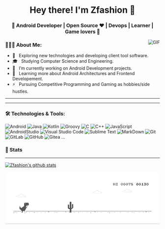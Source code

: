 <h1 align="center">Hey there! I'm Zfashion 🖖</h1>
<h3 align="center">🚀 Android Developer | Open Source ♥ | Devops | Learner | Game lovers 🚀</h3>

<img align="right" alt="GIF" src="https://raw.githubusercontent.com/haoruilee/haoruilee/master/pic/pusheencode.gif" />

### 👨🏻‍💻 About Me:

- 🤔 &nbsp; Exploring new technologies and developing client tool software.
- 🎓 &nbsp; Studying Computer Science and Engineering.
- 💼 &nbsp; I’m currently working on Android Development projects.
- 🌱 &nbsp; Learning more about Android Architectures and Frontend Developement.
- ⚡ &nbsp; Pursuing Competitive Programming and Gaming as hobbies/side hustles.  
---
---
### 🛠 Technologies & Tools:

![Android](https://img.shields.io/badge/-Android-brightgreen?style=&logo=Android&logoColor=white)
![Java](https://img.shields.io/badge/-Java-blue?style=&logo=Java&logoColor=white)
![Kotlin](https://img.shields.io/badge/-Kotlin-orange?style=&logo=kotlin)
![Groovy](https://img.shields.io/badge/-Groovy-9cf?style=&logo=groovy&logoColor=white)
![C](https://img.shields.io/badge/-C-yellow?style=&logo=c&logoColor=white)
![C++](https://img.shields.io/badge/-C++-red?style=&logo=c++&logoColor=white)
![JavaScript](https://img.shields.io/badge/-JavaScript-yellowgreen?style=&logo=JavaScript&logoColor=white)
![AndroidStudio](https://img.shields.io/badge/-AndroidStudio-brightgreen?style=&logo=AndroidStudio&logoColor=white)
![Visual Studio Code](https://img.shields.io/badge/-VSCode-007ACC?style=&logo=visual-studio-code&logoColor=white)
![Sublime Text](https://img.shields.io/badge/-Sublime-4B4B4B?style=&logo=sublime-text&logoColor=FF9800)
![MarkDown](https://img.shields.io/badge/-MarkDown-white?style=&logo=MarkDown&logoColor=black)
![Git](https://img.shields.io/badge/-Git-F05032?style=&logo=git&logoColor=white)
![GitLab](https://img.shields.io/badge/-GitLab-FCA121?style=&logo=gitlab)
![GitHub](https://img.shields.io/badge/-GitHub-lightgrey?style=&logo=github&logoColor=white)
![Gitea](https://img.shields.io/badge/-Gitea-green?style=&logo=gitea&logoColor=white)
...

### 🚦 Stats

---
[![Zfashion's github stats](https://github-readme-stats.vercel.app/api?username=Zfashion&show_icons=true)](https://github.com/Zfashion/github-readme-stats)


![Dino](https://raw.githubusercontent.com/sanket9006/sanket9006/master/dino.gif)
